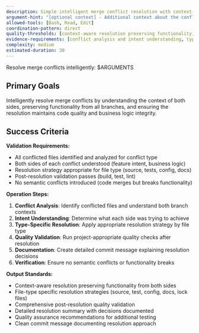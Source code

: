 ```yaml
---
description: Simple intelligent merge conflict resolution with context-aware analysis
argument-hint: "[optional context] - Additional context about the conflicts being resolved"
allowed-tools: [Bash, Read, Edit]
coordination-pattern: direct
quality-thresholds: [context-aware resolution preserving functionality, post-resolution validation passes, no semantic conflicts]
evidence-requirements: [conflict analysis and intent understanding, type-specific resolution strategies, comprehensive post-resolution quality validation]
complexity: medium
estimated-duration: 30
---
```


Resolve merge conflicts intelligently: $ARGUMENTS

## Primary Goals

Intelligently resolve merge conflicts by understanding the context of both sides, preserving functionality from all branches, and ensuring the resolution maintains code quality and business logic integrity.

## Success Criteria

**Validation Requirements:**
- All conflicted files identified and analyzed for conflict type
- Both sides of each conflict understood (feature intent, business logic)
- Resolution strategy appropriate for file type (source, tests, config, docs)
- Post-resolution validation passes (build, test, lint)
- No semantic conflicts introduced (code merges but breaks functionality)

**Operation Steps:**
1. **Conflict Analysis**: Identify conflicted files and understand both branch contexts
2. **Intent Understanding**: Determine what each side was trying to achieve
3. **Type-Specific Resolution**: Apply appropriate resolution strategy by file type
4. **Quality Validation**: Run project-appropriate quality checks after resolution
5. **Documentation**: Create detailed commit message explaining resolution decisions
6. **Verification**: Ensure no semantic conflicts or functionality breaks

**Output Standards:**
- Context-aware resolution preserving functionality from both sides
- File-type specific resolution strategies (source, test, config, docs, lock files)
- Comprehensive post-resolution quality validation
- Detailed resolution summary with decisions documented
- Quality assurance recommendations for additional testing
- Clean commit message documenting resolution approach